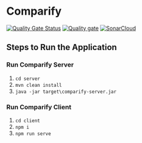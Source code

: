 # Comparify #

[![Quality Gate Status](https://sonarcloud.io/api/project_badges/measure?project=comparify&metric=alert_status)](https://sonarcloud.io/summary/new_code?id=comparify) [![Quality gate](https://sonarcloud.io/api/project_badges/quality_gate?project=comparify)](https://sonarcloud.io/summary/new_code?id=comparify) [![SonarCloud](https://sonarcloud.io/images/project_badges/sonarcloud-white.svg)](https://sonarcloud.io/summary/new_code?id=comparify)

## Steps to Run the Application ##

### Run Comparify Server ###

1. `cd server`
2. `mvn clean install`
3. `java -jar target\comparify-server.jar`

### Run Comparify Client ###

1. `cd client`
2. `npm i`
3. `npm run serve`
